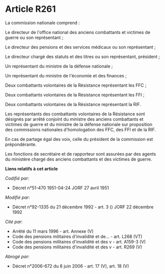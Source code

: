 # Article R261

La commission nationale comprend :

Le directeur de l'office national des anciens combattants et victimes de guerre ou son représentant ;

Le directeur des pensions et des services médicaux ou son représentant ;

Le directeur chargé des statuts et des titres ou son représentant, président ;

Un représentant du ministre de la défense nationale ;

Un représentant du ministre de l'économie et des finances ;

Deux combattants volontaires de la Résistance représentant les FFC ;

Deux combattants volontaires de la Résistance représentant les FFI ;

Deux combattants volontaires de la Résistance représentant la RIF.

Les représentants des combattants volontaires de la Résistance sont désignés par arrêté conjoint du ministre des anciens
combattants et victimes de guerre et du ministre de la défense nationale sur proposition des commissions nationales
d'homologation des FFC, des FFI et de la RIF.

En cas de partage égal des voix, celle du président de la commission est prépondérante.

Les fonctions de secrétaire et de rapporteur sont assurées par des agents du ministère chargé des anciens combattants et des
victimes de guerre.

**Liens relatifs à cet article**

_Codifié par_:

  - Décret n°51-470 1951-04-24 JORF 27 avril 1951

_Modifié par_:

  - Décret n°92-1335 du 21 décembre 1992 - art. 3 () JORF 22 décembre 1992

_Cité par_:

  - Arrêté du 11 mars 1996 - art. Annexe (V)
  - Code des pensions militaires d'invalidité et de... - art. L268 (VT)
  - Code des pensions militaires d'invalidité et des v - art. A159-3 (V)
  - Code des pensions militaires d'invalidité et des v - art. R269 (V)

_Abrogé par_:

  - Décret n°2006-672 du 8 juin 2006 - art. 17 (V), art. 18 (V)
